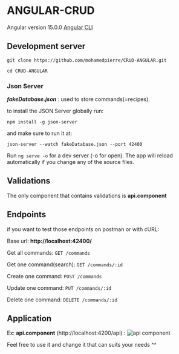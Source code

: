 # ANGULAR-CRUD

Angular version 15.0.0 [Angular CLI](https://github.com/angular/angular-cli)

## Development server

`git clone https://github.com/mohamedpierre/CRUD-ANGULAR.git`

`cd CRUD-ANGULAR`


### Json Server

***fakeDatabase.json*** : used to store commands(=recipes).

to install the JSON Server globally run:

`npm install -g json-server` 

and make sure to run it at: 

`json-server --watch fakeDatabase.json --port 42400`

Run `ng serve -o` for a dev server (-o for open). The app will reload automatically if you change any of the source files.

## Validations

The only component that contains validations is **api.component**

## Endpoints

if you want to test those endpoints on postman or with cURL:

Base url: **http://localhost:42400/**

Get all commands:
`GET /commands`

Get one command(search):
`GET /commands/:id`
 
Create one command:
`POST /commands`

Update one command:
`PUT /commands/:id`

Delete one command:
`DELETE /commands/:id`

## Application
Ex: **api.component** (http://localhost:4200/api) :
![api component](https://github.com/mohamedpierre/CRUD-ANGULAR/blob/main/docs/api.component.png?raw=true)


Feel free to use it and change it that can suits your needs ^^
